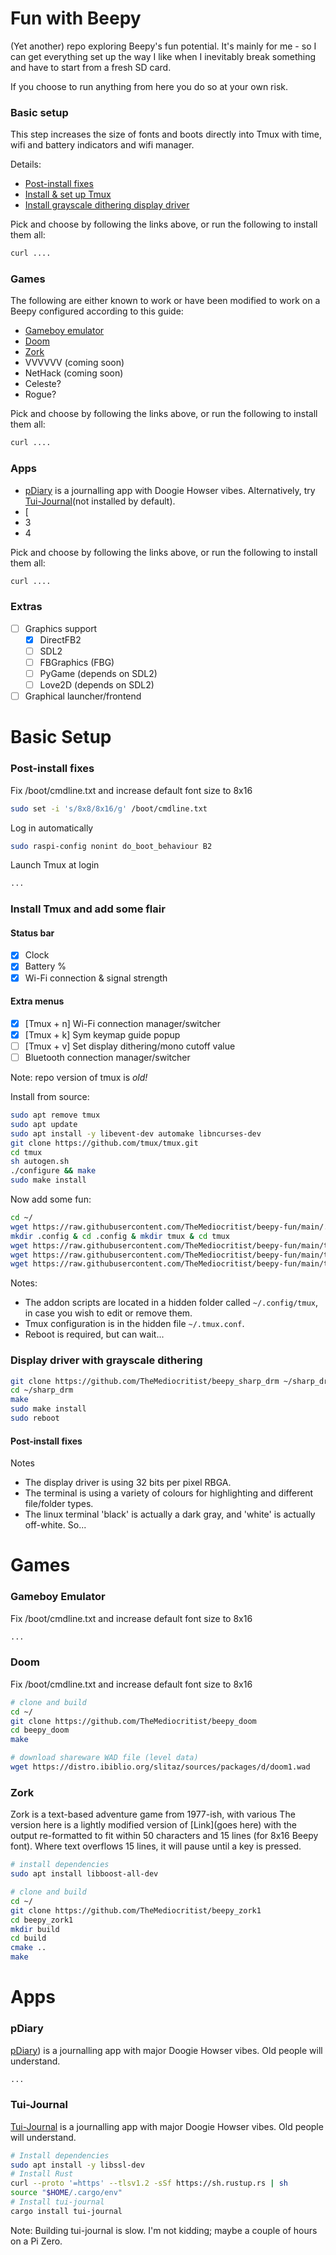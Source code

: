 # Fun with Beepy
(Yet another) repo exploring Beepy's fun potential. It's mainly for me - so I can get everything set up the way I like when I inevitably break something and have to start from a fresh SD card.

If you choose to run anything from here you do so at your own risk. 

### Basic setup
This step increases the size of fonts and boots directly into Tmux with time, wifi and battery indicators and wifi manager.

Details:
 - [Post-install fixes](#postfix)
 - [Install & set up Tmux](https://github.com/TheMediocritist/beepy-fun/tree/main#-install-tmux-and-add-some-flair)
 - [Install grayscale dithering display driver](#grayscaledither)

Pick and choose by following the links above, or run the following to install them all:
```bash 
curl ....
```

### Games
The following are either known to work or have been modified to work on a Beepy configured according to this guide:
 - [Gameboy emulator](https://github.com/TheMediocritist/beepy-fun/blob/main/README.md#gameboy-emulator)
 - [Doom](https://github.com/TheMediocritist/beepy-fun/blob/main/README.md#doom)
 - [Zork](https://github.com/TheMediocritist/beepy-fun/blob/main/README.md#zork)
 - VVVVVV (coming soon)
 - NetHack (coming soon)
 - Celeste?
 - Rogue?
   
Pick and choose by following the links above, or run the following to install them all:
```bash 
curl ....
```
### Apps
 - [pDiary](https://github.com/TheMediocritist/beepy-fun/tree/main#pDiary) is a journalling app with Doogie Howser vibes. Alternatively, try [Tui-Journal](https://github.com/TheMediocritist/beepy-fun/tree/main#Tui-Journal)(not installed by default). 
 - [
 - 3
 - 4

Pick and choose by following the links above, or run the following to install them all:
```bash 
curl ....
```

### Extras
- [ ] Graphics support
  - [x] DirectFB2
  - [ ] SDL2
  - [ ] FBGraphics (FBG)
  - [ ] PyGame (depends on SDL2)
  - [ ] Love2D (depends on SDL2)
- [ ] Graphical launcher/frontend

# Basic Setup
### Post-install fixes
Fix /boot/cmdline.txt and increase default font size to 8x16
```bash
sudo set -i 's/8x8/8x16/g' /boot/cmdline.txt
```
Log in automatically
```bash
sudo raspi-config nonint do_boot_behaviour B2
```
Launch Tmux at login
```bash
...
```

### Install Tmux and add some flair
#### Status bar
* [x] Clock
* [x] Battery %
* [x] Wi-Fi connection & signal strength

#### Extra menus
* [x] [Tmux + n] Wi-Fi connection manager/switcher
* [x] [Tmux + k] Sym keymap guide popup
* [ ] [Tmux + v] Set display dithering/mono cutoff value
* [ ] Bluetooth connection manager/switcher

Note: repo version of tmux is _old!_

Install from source:
```bash
sudo apt remove tmux
sudo apt update
sudo apt install -y libevent-dev automake libncurses-dev
git clone https://github.com/tmux/tmux.git
cd tmux
sh autogen.sh
./configure && make
sudo make install
```
Now add some fun:
```bash
cd ~/
wget https://raw.githubusercontent.com/TheMediocritist/beepy-fun/main/.tmux.conf
mkdir .config & cd .config & mkdir tmux & cd tmux
wget https://raw.githubusercontent.com/TheMediocritist/beepy-fun/main/tmux_wifi_manager.sh
wget https://raw.githubusercontent.com/TheMediocritist/beepy-fun/main/tmux_wifi_status.sh
wget https://raw.githubusercontent.com/TheMediocritist/beepy-fun/main/tmux_keymap.sh
```
Notes:
 - The addon scripts are located in a hidden folder called `~/.config/tmux`, in case you wish to edit or remove them.
 - Tmux configuration is in the hidden file `~/.tmux.conf`.
 - Reboot is required, but can wait...

### Display driver with grayscale dithering
```bash
git clone https://github.com/TheMediocritist/beepy_sharp_drm ~/sharp_drm
cd ~/sharp_drm
make
sudo make install
sudo reboot
```

#### Post-install fixes
Notes
 - The display driver is using 32 bits per pixel RBGA. 
 - The terminal is using a variety of colours for highlighting and different file/folder types.
 - The linux terminal 'black' is actually a dark gray, and 'white' is actually off-white.
So...

# Games
### Gameboy Emulator
Fix /boot/cmdline.txt and increase default font size to 8x16
```bash
...
```
### Doom
Fix /boot/cmdline.txt and increase default font size to 8x16
```bash
# clone and build
cd ~/
git clone https://github.com/TheMediocritist/beepy_doom
cd beepy_doom
make

# download shareware WAD file (level data)
wget https://distro.ibiblio.org/slitaz/sources/packages/d/doom1.wad
```
### Zork
Zork is a text-based adventure game from 1977-ish, with various 
The version here is a lightly modified version of [Link](goes here) with the output re-formatted to fit within 50 characters and 15 lines (for 8x16 Beepy font). Where text overflows 15 lines, it will pause until a key is pressed.
```bash
# install dependencies
sudo apt install libboost-all-dev

# clone and build
cd ~/
git clone https://github.com/TheMediocritist/beepy_zork1
cd beepy_zork1
mkdir build
cd build
cmake ..
make
```
# Apps
### pDiary
[pDiary](https://github.com/manipuladordedados/pdiary)) is a journalling app with major Doogie Howser vibes. Old people will understand.
```bash
...
```

### Tui-Journal
[Tui-Journal](https://github.com/ammarabouzor/tui-journal) is a journalling app with major Doogie Howser vibes. Old people will understand.
```bash
# Install dependencies
sudo apt install -y libssl-dev
# Install Rust
curl --proto '=https' --tlsv1.2 -sSf https://sh.rustup.rs | sh
source "$HOME/.cargo/env"
# Install tui-journal
cargo install tui-journal
```
Note: Building tui-journal is slow. I'm not kidding; maybe a couple of hours on a Pi Zero.
